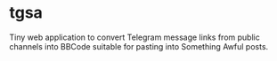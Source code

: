 tgsa
====

Tiny web application to convert Telegram message links from public
channels into BBCode suitable for pasting into Something Awful posts.
